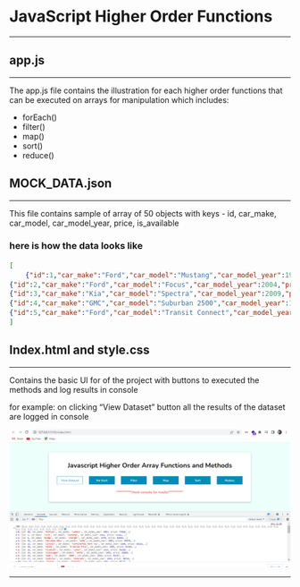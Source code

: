 # JavaScript Higher Order Functions

---

## app.js

---

The app.js file contains the illustration for each higher order functions that can be executed on arrays for manipulation which includes:

- forEach()
- filter()
- map()
- sort()
- reduce()

## MOCK_DATA.json

---

This file contains sample of array of 50 objects with keys - id, car_make, car_model, car_model_year, price, is_available

### here is how the data looks like

```json
[
	{"id":1,"car_make":"Ford","car_model":"Mustang","car_model_year":1965,"price":75365,"is_available":true},
{"id":2,"car_make":"Ford","car_model":"Focus","car_model_year":2004,"price":99057,"is_available":false},
{"id":3,"car_make":"Kia","car_model":"Spectra","car_model_year":2009,"price":57654,"is_available":true},
{"id":4,"car_make":"GMC","car_model":"Suburban 2500","car_model_year":1999,"price":74185,"is_available":true},
{"id":5,"car_make":"Ford","car_model":"Transit Connect","car_model_year":2010,"price":60921,"is_available":false}
]
```

## Index.html and style.css

---

Contains the basic UI for of the project with buttons to executed the methods and log results  in console

for example: on clicking “View Dataset” button all the results of the dataset are logged in console

![Untitled](img/screenshot.png)

---